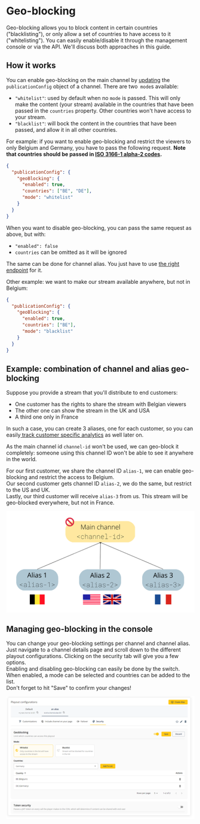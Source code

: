 # Geo-blocking

Geo-blocking allows you to block content in certain countries ("blacklisting"), or only allow a set of countries to have access to it ("whitelisting"). You can easily enable/disable it through the management console or via the API. We'll discuss both approaches in this guide.

## How it works

You can enable geo-blocking on the main channel by [updating](https://developers.theo.live/reference/update-channel) the `publicationConfig` object of a channel. There are two` mode`s available:

- `"whitelist"`: used by default when no `mode` is passed. This will only make the content (your stream) available in the countries that have been passed in the `countries` property. Other countries won't have access to your stream.
- `"blacklist"`: will bock the content in the countries that have been passed, and allow it in all other countries.

For example: if you want to enable geo-blocking and restrict the viewers to only Belgium and Germany, you have to pass the following request. **Note that countries should be passed in [ISO 3166-1 alpha-2 codes](https://en.wikipedia.org/wiki/ISO_3166-1_alpha-2).**

```json Enable geo-blocking on a channel
{
  "publicationConfig": {
    "geoBlocking": {
      "enabled": true,
      "countries": ["BE", "DE"],
      "mode": "whitelist"
    }
  }
}
```

When you want to disable geo-blocking, you can pass the same request as above, but with:

- `"enabled": false`
- `countries` can be omitted as it will be ignored

The same can be done for channel alias. You just have to use [the right endpoint](https://developers.theo.live/reference/update-channel-alias) for it.

Other example: we want to make our stream available anywhere, but not in Belgium:

```json Use blacklist geo-block
{
  "publicationConfig": {
    "geoBlocking": {
      "enabled": true,
      "countries": ["BE"],
      "mode": "blacklist"
    }
  }
}
```

## Example: combination of channel and alias geo-blocking

Suppose you provide a stream that you'll distribute to end customers:

- One customer has the rights to share the stream with Belgian viewers
- The other one can show the stream in the UK and USA
- A third one only in France

In such a case, you can create 3 aliases, one for each customer, so you can easily[ track customer specific analytics](../multi-channel.md) as well later on.

As the main channel id `channel-id` won't be used, we can geo-block it completely: someone using this channel ID won't be able to see it anywhere in the world.

For our first customer, we share the channel ID `alias-1`, we can enable geo-blocking and restrict the access to Belgium.  
Our second customer gets channel ID `alias-2`, we do the same, but restrict to the US and UK.  
Lastly, our third customer will receive `alias-3` from us. This stream will be geo-blocked everywhere, but not in France.

![Example of geo-blocking setup with channel and aliases](../../assets/img/48b69bf-Geoblocking.png)

## Managing geo-blocking in the console

You can change your geo-blocking settings per channel and channel alias. Just navigate to a channel details page and scroll down to the different playout configurations. Clicking on the security tab will give you a few options.  
Enabling and disabling geo-blocking can easily be done by the switch. When enabled, a mode can be selected and countries can be added to the list.  
Don't forget to hit "Save" to confirm your changes!

![Geo-blocking settings in the console](../../assets/img/a24f145-geoblock.PNG)